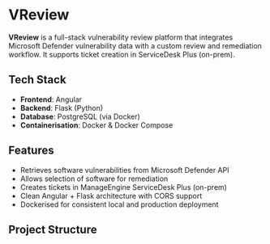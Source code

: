 # VReview

**VReview** is a full-stack vulnerability review platform that integrates Microsoft Defender vulnerability data with a custom review and remediation workflow. It supports ticket creation in ServiceDesk Plus (on-prem).

## Tech Stack

- **Frontend**: Angular
- **Backend**: Flask (Python)
- **Database**: PostgreSQL (via Docker)
- **Containerisation**: Docker & Docker Compose

## Features

- Retrieves software vulnerabilities from Microsoft Defender API
- Allows selection of software for remediation
- Creates tickets in ManageEngine ServiceDesk Plus (on-prem)
- Clean Angular + Flask architecture with CORS support
- Dockerised for consistent local and production deployment

## Project Structure

